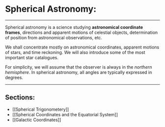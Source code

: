 # Spherical Astronomy: 

___


Spherical astronomy is a science studying **astronomical coordinate frames**, directions and  apparent motions of celestial objects, determination of position from astronomical observations, etc. 

We shall concentrate mostly on astronomical coordinates, apparent motions of stars, and time reckoning. We will also introduce some of the most important star catalogues. 

For simplicity, we will assume that the observer is always in the *northern hemisphere*. In spherical astronomy, all angles are typically expressed in degrees. 
***

## Sections:

- [[Spherical Trigonometery]]
- [[Spherical Coordinates and the Equatorial System]]
- [[Galactic Coordinates]]
